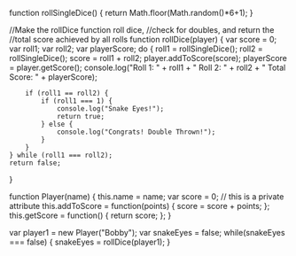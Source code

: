 <html>
<head>
  <title>Igra</title>
  <meta charset="UTF-8">
        <meta name="viewport content=width=device, initial-scale=1,0">
        <meta http-eyuiv="X-UA-Compatible" content="ie=edge">
        <title>Document</title>
<style>
.container {
  width: 70%;
  margin: auto;
  text-align: center;
}

.dice {
  text-align: center;
  display: inline-block;

}

body {
  background-color: #7e697e;
}

h1 {
  margin: 30px;
  font-family: 'Britannic Bold', cursive;
  text-shadow: 3px 0 #232931;
  font-size: 8rem;
  color: #fbe1f8;
  text-align: center;
}

p {
  font-size: 2rem;
  color: #fbe1f8;
  font-family: 'Britannic Bold', cursive;
}

img {
  width: 80%;
}

footer {
  margin-top: 5%;
  color: #fbe1f8;
  text-align: center;
  font-family: 'Britannic Bold', cursive;

}
</style>
</head>
<body>
 function rollSingleDice()
{
    return Math.floor(Math.random()*6+1);
}

//Make the rollDice function roll dice,
//check for doubles, and return the
//total score achieved by all rolls
function rollDice(player) {
var score = 0;
var roll1; var roll2;
var playerScore;
    do {
        roll1 = rollSingleDice();
        roll2 = rollSingleDice();
        score = roll1 + roll2;
        player.addToScore(score);
        playerScore = player.getScore();
        console.log("Roll 1: " + roll1 + " Roll 2: " + roll2 + " Total Score: " + playerScore);
       
        if (roll1 == roll2) {
            if (roll1 === 1) {
                console.log("Snake Eyes!");
                return true;
            } else {
                console.log("Congrats! Double Thrown!");
            }
        }
    } while (roll1 === roll2);
    return false;
}


function Player(name) {
  this.name = name;
  var score = 0; // this is a private attribute
  this.addToScore = function(points) {
    score = score + points;
  };
  this.getScore = function() {
    return score;
  };
}

var player1 = new Player("Bobby");
var snakeEyes = false;
while(snakeEyes === false) {
    snakeEyes = rollDice(player1);
} 
 
</body>
</html>
